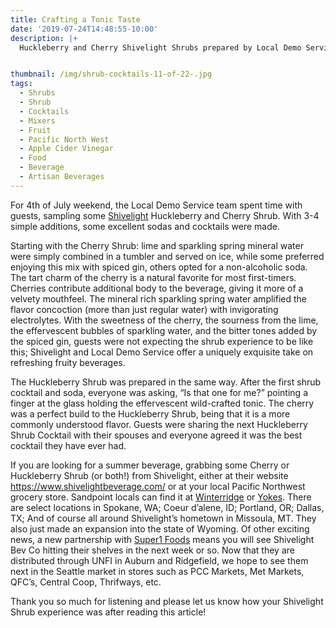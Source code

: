 ```yaml
---
title: Crafting a Tonic Taste
date: '2019-07-24T14:48:55-10:00'
description: |+
  Huckleberry and Cherry Shivelight Shrubs prepared by Local Demo Service 


thumbnail: /img/shrub-cocktails-11-of-22-.jpg
tags:
  - Shrubs
  - Shrub
  - Cocktails
  - Mixers
  - Fruit
  - Pacific North West
  - Apple Cider Vinegar
  - Food
  - Beverage
  - Artisan Beverages
---
```

For 4th of July weekend, the Local Demo Service team spent time with guests, sampling some [Shivelight](https://www.shivelightbeverage.com/pages/montana-bottled) Huckleberry and Cherry Shrub. With 3-4 simple additions, some excellent sodas and cocktails were made. 

Starting with the Cherry Shrub: lime and sparkling spring mineral water were simply combined in a tumbler and served on ice, while some preferred enjoying this mix with spiced gin, others opted for a non-alcoholic soda. The tart charm of the cherry is a natural favorite for most first-timers. Cherries contribute additional body to the beverage, giving it more of a velvety mouthfeel. The mineral rich sparkling spring water amplified the flavor concoction (more than just regular water) with invigorating electrolytes. With the sweetness of the cherry, the sourness from the lime, the effervescent bubbles of sparkling water, and the bitter tones added by the spiced gin, guests were not expecting the shrub experience to be like this; Shivelight and Local Demo Service offer a uniquely exquisite take on refreshing fruity beverages. 

The Huckleberry Shrub was prepared in the same way. After the first shrub cocktail and soda, everyone was asking, “Is that one for me?” pointing a finger at the glass holding the effervescent wild-crafted tonic. The cherry was a perfect build to the Huckleberry Shrub, being that it is a more commonly understood flavor. Guests were sharing the next Huckleberry Shrub Cocktail with their spouses and everyone agreed it was the best cocktail they have ever had. 

If you are looking for a summer beverage, grabbing some Cherry or Huckleberry Shrub (or both!)  from Shivelight, either at their website https://www.shivelightbeverage.com/ or at your local Pacific Northwest grocery store. Sandpoint locals can find it at [Winterridge](http://winterridgefoods.com/) or [Yokes](https://www.yokesfreshmarkets.com/). There are select locations in Spokane, WA; Coeur d’alene, ID; Portland, OR; Dallas, TX; And of course all around Shivelight’s hometown in Missoula, MT. They also just made an expansion into the state of Wyoming. Of other exciting news, a new partnership with [Super1 Foods](https://www.super1foods.net/) means you will see Shivelight Bev Co hitting their shelves in the next week or so. Now that they are distributed through UNFI in Auburn and Ridgefield, we hope to see them next in the Seattle market in stores such as PCC Markets, Met Markets, QFC’s, Central Coop, Thrifways, etc. 

Thank you so much for listening and please let us know how your Shivelight Shrub experience was after reading this article!
